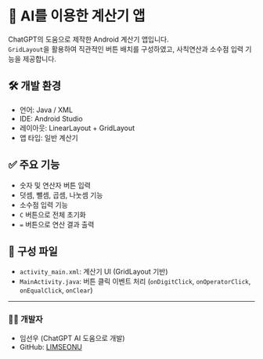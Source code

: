# 📱 AI를 이용한 계산기 앱

ChatGPT의 도움으로 제작한 Android 계산기 앱입니다.  
`GridLayout`을 활용하여 직관적인 버튼 배치를 구성하였고, 사칙연산과 소수점 입력 기능을 제공합니다.

## 🛠 개발 환경
- 언어: Java / XML
- IDE: Android Studio
- 레이아웃: LinearLayout + GridLayout
- 앱 타입: 일반 계산기

## ✅ 주요 기능
- 숫자 및 연산자 버튼 입력
- 덧셈, 뺄셈, 곱셈, 나눗셈 기능
- 소수점 입력 기능
- `C` 버튼으로 전체 초기화
- `=` 버튼으로 연산 결과 출력

## 📂 구성 파일
- `activity_main.xml`: 계산기 UI (GridLayout 기반)
- `MainActivity.java`: 버튼 클릭 이벤트 처리 (`onDigitClick`, `onOperatorClick`, `onEqualClick`, `onClear`)

---

### 👨‍💻 개발자
- 임선우 (ChatGPT AI 도움으로 개발)  
- GitHub: [LIMSEONU](https://github.com/LIMSEONU)

